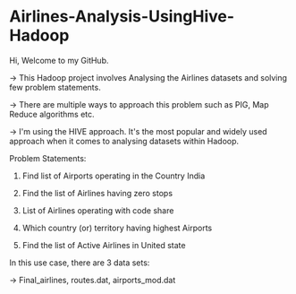 # Airlines-Analysis-UsingHive-Hadoop
Hi, Welcome to my GitHub.

-> This Hadoop project involves Analysing the Airlines datasets and solving few problem statements.

-> There are multiple ways to approach this problem such as PIG, Map Reduce algorithms etc.

-> I'm using the HIVE approach. It's the most popular and widely used approach when it comes to analysing datasets within Hadoop.


Problem Statements:

1. Find list of Airports operating in the Country India

2. Find the list of Airlines having zero stops

3. List of Airlines operating with code share

4. Which country (or) territory having highest Airports

5. Find the list of Active Airlines in United state

In this use case, there are 3 data sets:

-> Final_airlines, routes.dat, airports_mod.dat
